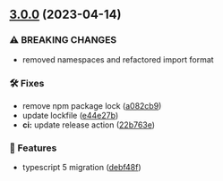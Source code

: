 ## [3.0.0](https://github.com/SkeLLLa/node-object-hash/compare/v2.3.10...v3.0.0) (2023-04-14)


### ⚠ BREAKING CHANGES

* removed namespaces and refactored import format

### 🛠 Fixes

* remove npm package lock ([a082cb9](https://github.com/SkeLLLa/node-object-hash/commit/a082cb973171e0813216365d51df148fc2791807))
* update lockfile ([e44e27b](https://github.com/SkeLLLa/node-object-hash/commit/e44e27bd25cbb1b1476b76e7b732c20681acf910))
* **ci:** update release action ([22b763e](https://github.com/SkeLLLa/node-object-hash/commit/22b763e107ce3039b5a458bc2131c23e8a618b9e))


### 🚀 Features

* typescript 5 migration ([debf48f](https://github.com/SkeLLLa/node-object-hash/commit/debf48fc0e8d3f2746455925e0d975b39873c4e1))
